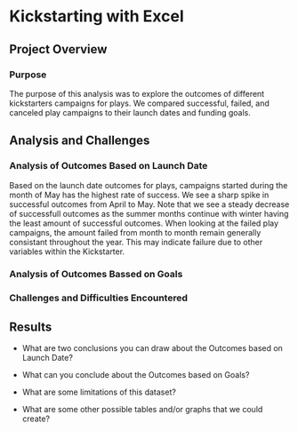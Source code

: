 # Kickstarting with Excel

## Project Overview 

### Purpose
The purpose of this analysis was to explore the outcomes of different kickstarters campaigns for plays. We compared successful, failed, and canceled play campaigns to  their launch dates and funding goals.

## Analysis and Challenges

### Analysis of Outcomes Based on Launch Date
Based on the launch date outcomes for plays, campaigns started during the month of May has the highest rate of success. We see a sharp spike in successful outcomes from April to May. Note that we see a steady decrease of successfull outcomes as the summer months continue with winter having the least amount of successful outcomes. When looking at the failed play campaigns, the amount failed from month to month remain generally consistant throughout the year. This may indicate failure due to other variables within the Kickstarter.

### Analysis of Outcomes Bassed on Goals

### Challenges and Difficulties Encountered 

## Results

- What are two conclusions you can draw about the Outcomes based on Launch Date?

- What can you conclude about the Outcomes based on Goals?

- What are some limitations of this dataset?

- What are some other possible tables and/or graphs that we could create?
